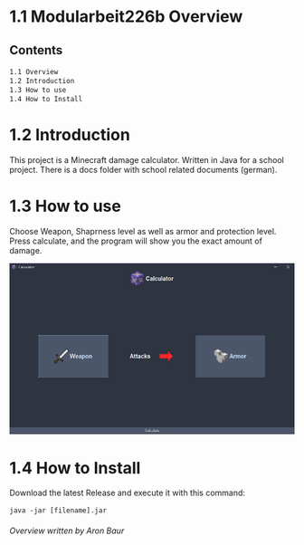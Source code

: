 # 1.1 Modularbeit226b Overview
## Contents

```
1.1 Overview 
1.2 Introduction
1.3 How to use 
1.4 How to Install
```
# 1.2 Introduction
This project is a Minecraft damage calculator. Written in Java for a school project. There is a docs folder with school related documents (german).

# 1.3 How to use
Choose Weapon, Shaprness level as well as armor and protection level. Press calculate, and the program will show you the exact amount of damage.

![img.png](images/img.png)

# 1.4 How to Install

Download the latest Release and execute it with this command:
```
java -jar [filename].jar
```






###### Overview written by Aron Baur
